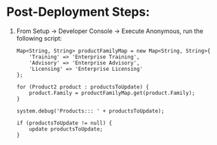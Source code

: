 # Post-Deployment Steps:

1. From Setup -> Developer Console -> Execute Anonymous, run the following script:
    ```List<Product2> productsToUpdate = [SELECT Id, Family FROM Product2 WHERE Family = 'Training' OR Family = 'Advisory' OR Family = 'Licensing'];
    Map<String, String> productFamilyMap = new Map<String, String>{
        'Training' => 'Enterprise Training',
        'Advisory' => 'Enterprise Advisory',
        'Licensing' => 'Enterprise Licensing'
    };

    for (Product2 product : productsToUpdate) {
        product.Family = productFamilyMap.get(product.Family);
    }

    system.debug('Products::: ' + productsToUpdate);

    if (productsToUpdate != null) {
        update productsToUpdate;
    }
    ```
